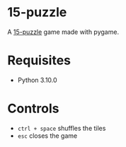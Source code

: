 # 15-puzzle

A [15-puzzle](https://en.wikipedia.org/wiki/15_puzzle) game made with pygame.

# Requisites

- Python 3.10.0

# Controls

- `ctrl + space` shuffles the tiles
- `esc` closes the game 
